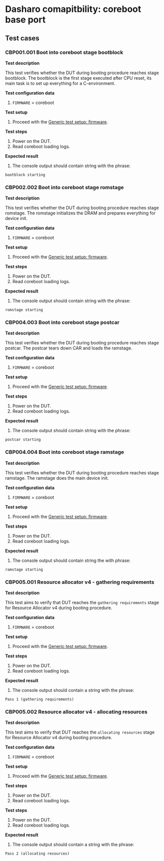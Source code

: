 # Dasharo comapitbility: coreboot base port

## Test cases

### CBP001.001 Boot into coreboot stage bootblock

**Test description**

This test verifies whether the DUT during booting procedure reaches
stage bootblock. The bootblock is the first stage executed after CPU reset,
its main task is to set up everything for a C-environment.

**Test configuration data**

1. `FIRMWARE` = coreboot

**Test setup**

1. Proceed with the 
    [Generic test setup: firmware](generic-test-setup.md#firmware).

**Test steps**

1. Power on the DUT.
1. Read coreboot loading logs.

**Expected result**

1. The console output should contain string with the phrase:

```
bootblock starting
```

### CBP002.002 Boot into coreboot stage romstage

**Test description**

This test verifies whether the DUT during booting procedure reaches
stage romstage. The romstage initializes the DRAM and prepares everything
for device init.

**Test configuration data**

1. `FIRMWARE` = coreboot

**Test setup**

1. Proceed with the 
    [Generic test setup: firmware](generic-test-setup.md#firmware).

**Test steps**

1. Power on the DUT.
1. Read coreboot loading logs.

**Expected result**

1. The console output should contain string with the phrase:

```
romstage starting
```

### CBP004.003 Boot into coreboot stage postcar

**Test description**

This test verifies whether the DUT during booting procedure reaches
stage postcar. The postcar tears down CAR and loads the ramstage.

**Test configuration data**

1. `FIRMWARE` = coreboot

**Test setup**

1. Proceed with the
    [Generic test setup: firmware](generic-test-setup.md#firmware).

**Test steps**

1. Power on the DUT.
1. Read coreboot loading logs.

**Expected result**

1. The console output should contain string with the phrase:

```
postcar starting
```

### CBP004.004 Boot into coreboot stage ramstage

**Test description**

This test verifies whether the DUT during booting procedure reaches
stage ramstage. The ramstage does the main device init.

**Test configuration data**

1. `FIRMWARE` = coreboot

**Test setup**

1. Proceed with the 
    [Generic test setup: firmware](generic-test-setup.md#firmware).

**Test steps**

1. Power on the DUT.
1. Read coreboot loading logs.

**Expected result**

1. The console output should contain string the with phrase:

```
ramstage starting
```

### CBP005.001 Resource allocator v4 - gathering requirements

**Test description**

This test aims to verify that DUT reaches the `gathering requirements` stage for
Resource Allocator v4 during booting procedure.

**Test configuration data**

1. `FIRMWARE` = coreboot

**Test setup**

1. Proceed with the
    [Generic test setup: firmware](generic-test-setup.md#firmware).

**Test steps**

1. Power on the DUT.
1. Read coreboot loading logs.

**Expected result**

1. The console output should contain a string with the phrase:

```
Pass 1 (gathering requirements)
```

### CBP005.002 Resource allocator v4 - allocating resources

**Test description**

This test aims to verify that DUT reaches the `allocating resources` stage for
Resource Allocator v4 during booting procedure.

**Test configuration data**

1. `FIRMWARE` = coreboot

**Test setup**

1. Proceed with the
    [Generic test setup: firmware](generic-test-setup.md#firmware).

**Test steps**

1. Power on the DUT.
1. Read coreboot loading logs.

**Test steps**

1. Power on the DUT.
1. Read coreboot loading logs.

**Expected result**

1. The console output should contain a string with the phrase:

```
Pass 2 (allocating resources)
```
